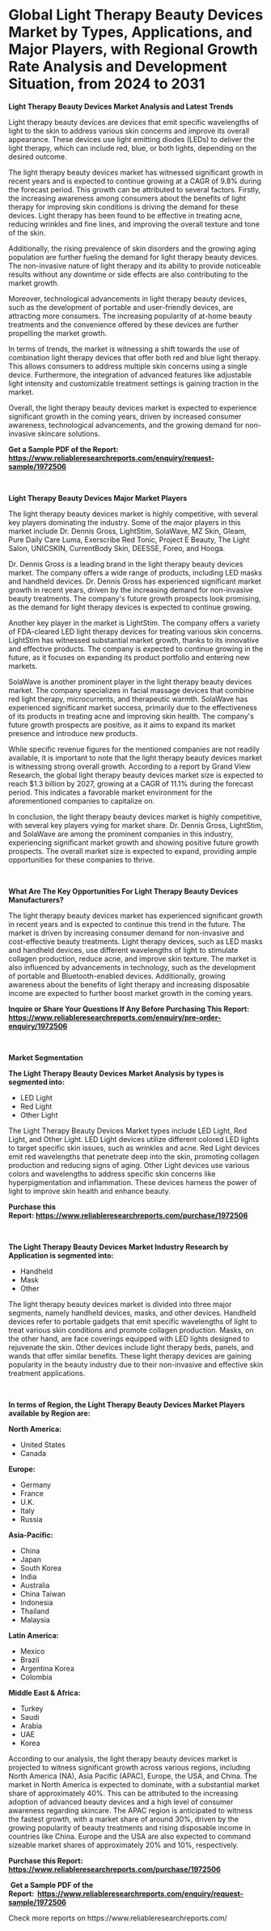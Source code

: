 <p><h1>Global Light Therapy Beauty Devices Market by Types, Applications, and Major Players, with Regional Growth Rate Analysis and Development Situation, from 2024 to 2031</h1></p><p><strong>Light Therapy Beauty Devices Market Analysis and Latest Trends</strong></p>
<p><p>Light therapy beauty devices are devices that emit specific wavelengths of light to the skin to address various skin concerns and improve its overall appearance. These devices use light emitting diodes (LEDs) to deliver the light therapy, which can include red, blue, or both lights, depending on the desired outcome.</p><p>The light therapy beauty devices market has witnessed significant growth in recent years and is expected to continue growing at a CAGR of 9.8% during the forecast period. This growth can be attributed to several factors. Firstly, the increasing awareness among consumers about the benefits of light therapy for improving skin conditions is driving the demand for these devices. Light therapy has been found to be effective in treating acne, reducing wrinkles and fine lines, and improving the overall texture and tone of the skin.</p><p>Additionally, the rising prevalence of skin disorders and the growing aging population are further fueling the demand for light therapy beauty devices. The non-invasive nature of light therapy and its ability to provide noticeable results without any downtime or side effects are also contributing to the market growth.</p><p>Moreover, technological advancements in light therapy beauty devices, such as the development of portable and user-friendly devices, are attracting more consumers. The increasing popularity of at-home beauty treatments and the convenience offered by these devices are further propelling the market growth.</p><p>In terms of trends, the market is witnessing a shift towards the use of combination light therapy devices that offer both red and blue light therapy. This allows consumers to address multiple skin concerns using a single device. Furthermore, the integration of advanced features like adjustable light intensity and customizable treatment settings is gaining traction in the market.</p><p>Overall, the light therapy beauty devices market is expected to experience significant growth in the coming years, driven by increased consumer awareness, technological advancements, and the growing demand for non-invasive skincare solutions.</p></p>
<p><strong>Get a Sample PDF of the Report:&nbsp; <a href="https://www.reliableresearchreports.com/enquiry/request-sample/1972506">https://www.reliableresearchreports.com/enquiry/request-sample/1972506</a></strong></p>
<p>&nbsp;</p>
<p><strong>Light Therapy Beauty Devices Major Market Players</strong></p>
<p><p>The light therapy beauty devices market is highly competitive, with several key players dominating the industry. Some of the major players in this market include Dr. Dennis Gross, LightStim, SolaWave, MZ Skin, Gleam, Pure Daily Care Luma, Exerscribe Red Tonic, Project E Beauty, The Light Salon, UNICSKIN, CurrentBody Skin, DEESSE, Foreo, and Hooga.</p><p>Dr. Dennis Gross is a leading brand in the light therapy beauty devices market. The company offers a wide range of products, including LED masks and handheld devices. Dr. Dennis Gross has experienced significant market growth in recent years, driven by the increasing demand for non-invasive beauty treatments. The company's future growth prospects look promising, as the demand for light therapy devices is expected to continue growing.</p><p>Another key player in the market is LightStim. The company offers a variety of FDA-cleared LED light therapy devices for treating various skin concerns. LightStim has witnessed substantial market growth, thanks to its innovative and effective products. The company is expected to continue growing in the future, as it focuses on expanding its product portfolio and entering new markets.</p><p>SolaWave is another prominent player in the light therapy beauty devices market. The company specializes in facial massage devices that combine red light therapy, microcurrents, and therapeutic warmth. SolaWave has experienced significant market success, primarily due to the effectiveness of its products in treating acne and improving skin health. The company's future growth prospects are positive, as it aims to expand its market presence and introduce new products.</p><p>While specific revenue figures for the mentioned companies are not readily available, it is important to note that the light therapy beauty devices market is witnessing strong overall growth. According to a report by Grand View Research, the global light therapy beauty devices market size is expected to reach $1.3 billion by 2027, growing at a CAGR of 11.1% during the forecast period. This indicates a favorable market environment for the aforementioned companies to capitalize on.</p><p>In conclusion, the light therapy beauty devices market is highly competitive, with several key players vying for market share. Dr. Dennis Gross, LightStim, and SolaWave are among the prominent companies in this industry, experiencing significant market growth and showing positive future growth prospects. The overall market size is expected to expand, providing ample opportunities for these companies to thrive.</p></p>
<p>&nbsp;</p>
<p><strong>What Are The Key Opportunities For Light Therapy Beauty Devices Manufacturers?</strong></p>
<p><p>The light therapy beauty devices market has experienced significant growth in recent years and is expected to continue this trend in the future. The market is driven by increasing consumer demand for non-invasive and cost-effective beauty treatments. Light therapy devices, such as LED masks and handheld devices, use different wavelengths of light to stimulate collagen production, reduce acne, and improve skin texture. The market is also influenced by advancements in technology, such as the development of portable and Bluetooth-enabled devices. Additionally, growing awareness about the benefits of light therapy and increasing disposable income are expected to further boost market growth in the coming years.</p></p>
<p><strong>Inquire or Share Your Questions If Any Before Purchasing This Report: <a href="https://www.reliableresearchreports.com/enquiry/pre-order-enquiry/1972506">https://www.reliableresearchreports.com/enquiry/pre-order-enquiry/1972506</a></strong></p>
<p>&nbsp;</p>
<p><strong>Market Segmentation</strong></p>
<p><strong>The Light Therapy Beauty Devices Market Analysis by types is segmented into:</strong></p>
<p><ul><li>LED Light</li><li>Red Light</li><li>Other Light</li></ul></p>
<p><p>The Light Therapy Beauty Devices Market types include LED Light, Red Light, and Other Light. LED Light devices utilize different colored LED lights to target specific skin issues, such as wrinkles and acne. Red Light devices emit red wavelengths that penetrate deep into the skin, promoting collagen production and reducing signs of aging. Other Light devices use various colors and wavelengths to address specific skin concerns like hyperpigmentation and inflammation. These devices harness the power of light to improve skin health and enhance beauty.</p></p>
<p><strong>Purchase this Report:&nbsp;<a href="https://www.reliableresearchreports.com/purchase/1972506">https://www.reliableresearchreports.com/purchase/1972506</a></strong></p>
<p>&nbsp;</p>
<p><strong>The Light Therapy Beauty Devices Market Industry Research by Application is segmented into:</strong></p>
<p><ul><li>Handheld</li><li>Mask</li><li>Other</li></ul></p>
<p><p>The light therapy beauty devices market is divided into three major segments, namely handheld devices, masks, and other devices. Handheld devices refer to portable gadgets that emit specific wavelengths of light to treat various skin conditions and promote collagen production. Masks, on the other hand, are face coverings equipped with LED lights designed to rejuvenate the skin. Other devices include light therapy beds, panels, and wands that offer similar benefits. These light therapy devices are gaining popularity in the beauty industry due to their non-invasive and effective skin treatment applications.</p></p>
<p>&nbsp;</p>
<p><strong>In terms of Region, the Light Therapy Beauty Devices Market Players available by Region are:</strong></p>
<p>
    <p> <strong> North America: </strong>
        <ul>
            <li>United States</li>
            <li>Canada</li>
        </ul>
        </p> 
    <p> <strong> Europe: </strong>
        <ul>
            <li>Germany</li>
            <li>France</li>
            <li>U.K.</li>
            <li>Italy</li>
            <li>Russia</li>
        </ul>
        </p> 
    <p> <strong> Asia-Pacific: </strong>
        <ul>
            <li>China</li>
            <li>Japan</li>
            <li>South Korea</li>
            <li>India</li>
            <li>Australia</li>
            <li>China Taiwan</li>
            <li>Indonesia</li>
            <li>Thailand</li>
            <li>Malaysia</li>
        </ul>
        </p> 
    <p> <strong> Latin America: </strong>
        <ul>
            <li>Mexico</li>
            <li>Brazil</li>
            <li>Argentina Korea</li>
            <li>Colombia</li>
        </ul>
        </p> 
    <p> <strong> Middle East & Africa: </strong>
        <ul>
            <li>Turkey</li>
            <li>Saudi</li>
            <li>Arabia</li>
            <li>UAE</li>
            <li>Korea</li>
        </ul>
    </p>
    </p>
<p><p>According to our analysis, the light therapy beauty devices market is projected to witness significant growth across various regions, including North America (NA), Asia Pacific (APAC), Europe, the USA, and China. The market in North America is expected to dominate, with a substantial market share of approximately 40%. This can be attributed to the increasing adoption of advanced beauty devices and a high level of consumer awareness regarding skincare. The APAC region is anticipated to witness the fastest growth, with a market share of around 30%, driven by the growing popularity of beauty treatments and rising disposable income in countries like China. Europe and the USA are also expected to command sizeable market shares of approximately 20% and 10%, respectively.</p></p>
<p><strong>Purchase this Report: <a href="https://www.reliableresearchreports.com/purchase/1972506">https://www.reliableresearchreports.com/purchase/1972506</a></strong></p>
<p>&nbsp;<strong>Get a Sample PDF of the Report:&nbsp;&nbsp;<a href="https://www.reliableresearchreports.com/enquiry/request-sample/1972506">https://www.reliableresearchreports.com/enquiry/request-sample/1972506</a></strong></p>
<p><strong></strong></p>
<p>Check more reports on https://www.reliableresearchreports.com/</p>